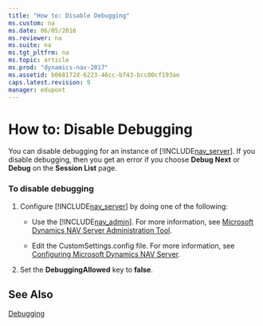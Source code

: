 ```yaml
---
title: "How to: Disable Debugging"
ms.custom: na
ms.date: 06/05/2016
ms.reviewer: na
ms.suite: na
ms.tgt_pltfrm: na
ms.topic: article
ms.prod: "dynamics-nav-2017"
ms.assetid: b068172d-6223-46cc-b743-bcc00cf193ae
caps.latest.revision: 9
manager: edupont
---
```

# How to: Disable Debugging
You can disable debugging for an instance of [!INCLUDE[nav_server](includes/nav_server_md.md)]. If you disable debugging, then you get an error if you choose **Debug Next** or **Debug** on the **Session List** page.  
  
### To disable debugging  
  
1.  Configure [!INCLUDE[nav_server](includes/nav_server_md.md)] by doing one of the following:  
  
    -   Use the [!INCLUDE[nav_admin](includes/nav_admin_md.md)]. For more information, see [Microsoft Dynamics NAV Server Administration Tool](Microsoft-Dynamics-NAV-Server-Administration-Tool.md).  
  
    -   Edit the CustomSettings.config file. For more information, see [Configuring Microsoft Dynamics NAV Server](Configuring-Microsoft-Dynamics-NAV-Server.md).  
  
2.  Set the **DebuggingAllowed** key to **false**.  
  
## See Also  
 [Debugging](Debugging.md)